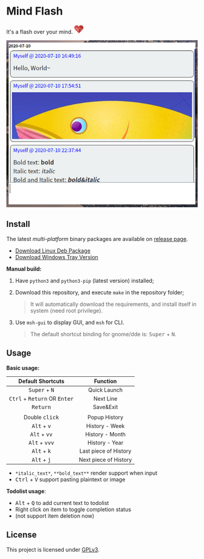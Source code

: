 # Mind Flash

It's a flash over your mind. <img src="./res/icons/pulse_heart.png" width="24">



![preview-01](./previews/preview-03.png)



## Install

The latest *multi-platform* binary packages are available on [release page](https://github.com/iamhyc/mind-flash/releases/latest).
- [Download Linux Deb Package](https://github.com/iamhyc/mind-flash/releases/download/mind-flash-linux-all.deb)
- [Download Windows Tray Version](https://github.com/iamhyc/mind-flash/releases/download/mind-flash-win32-tray.zip)

**Manual build:**

1. Have `python3` and `python3-pip` (latest version) installed;

2. Download this repository, and execute `make` in the repository folder;
   
    > It will automatically download the requirements, and install itself in system (need root privilege).
    
3. Use `msh-gui` to display GUI, and `msh` for CLI.
   
    > The default shortcut binding for gnome/dde is: <kbd>Super</kbd> + <kbd>N</kbd>.

## Usage

**Basic usage:**

| Default Shortcuts |                 Function                 |
| :-------------: | :--------------------------------------: |
| <kbd>Super</kbd> + <kbd>N</kbd> | Quick Launch |
|    <kbd>Ctrl</kbd> + <kbd>Return</kbd> OR <kbd>Enter</kbd>    | Next Line |
|    <kbd>Return</kbd>    |            Save&Exit    |
|                 |                                          |
|  Double <kbd>click</kbd>  |     Popup History |
|  <kbd>Alt</kbd> + <kbd>v</kbd>  | History - Week |
| <kbd>Alt</kbd> + <kbd>vv</kbd> | History - Month |
| <kbd>Alt</kbd> + <kbd>vvv</kbd> | History - Year |
| <kbd>Alt</kbd> + <kbd>k</kbd> | Last piece of History |
| <kbd>Alt</kbd> + <kbd>j</kbd> | Next piece of History |
* `*italic_text*`, `**bold_text**` render support when input
* <kbd>Ctrl</kbd> + <kbd>V</kbd> support pasting plaintext or image

**Todolist usage**:

* <kbd>Alt</kbd> + <kbd>Q</kbd> to add current text to todolist
* Right click on item to toggle completion status
* (not support item deletion now)

## License
This project is licensed under [GPLv3](LICENSE).
